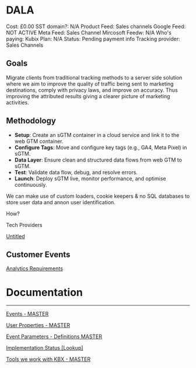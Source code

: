 # DALA

Cost: £0.00
SST domain?: N/A
Product Feed: Sales channels
Google Feed: NOT ACTIVE
Meta Feed: Sales Channel
Mircosoft Feedw: N/A
Who's paying: Kubix
Plan: N/A
Status: Pending payment info
Tracking provider: Sales Channels

## **Goals**

Migrate clients from traditional tracking methods to a server side solution where we aim to improve the quality of traffic being sent to marketing destinations, comply with privacy laws, and improve on accuracy. Thus improving the attributed results giving a clearer picture of marketing activities. 

## Methodology

- **Setup**: Create an sGTM container in a cloud service and link it to the web GTM container.
- **Configure Tags**: Move and configure key tags (e.g., GA4, Meta Pixel) in sGTM.
- **Data Layer**:  Ensure clean and structured data flows from web GTM to sGTM.
- **Test**: Validate data flow, debug, and resolve errors.
- **Launch**: Deploy sGTM live, monitor performance, and optimise continuously.

We can make use of custom loaders, cookie keepers & no SQL databases to store user data and annon user identification. 

How? 

Tech Providers

[Untitled](DALA%2014c7dee22b1780f5bc39eb34a22928e5/Untitled%201507dee22b1781d7b8aefd28a95207f2.csv)

## Customer Events

[Analytics Requirements](DALA%2014c7dee22b1780f5bc39eb34a22928e5/Analytics%20Requirements%201507dee22b17813587f3d771bfbb33bd.csv)

# Documentation

---

[Events - MASTER](https://www.notion.so/14d7dee22b178151afc7c1bc70063cb9?pvs=21)

[User Properties - MASTER](https://www.notion.so/14d7dee22b1781879fcaf90e76be1a9d?pvs=21)

[Event Parameters - Definitions MASTER](https://www.notion.so/14d7dee22b178156bfa1c2bc77350877?pvs=21)

[Implementation Status [Lookup]](https://www.notion.so/14d7dee22b17818bb201e9eea75584c1?pvs=21)

[Tools we work with KBX - MASTER](https://www.notion.so/14d7dee22b178071a3dcd550d34504f4?pvs=21)